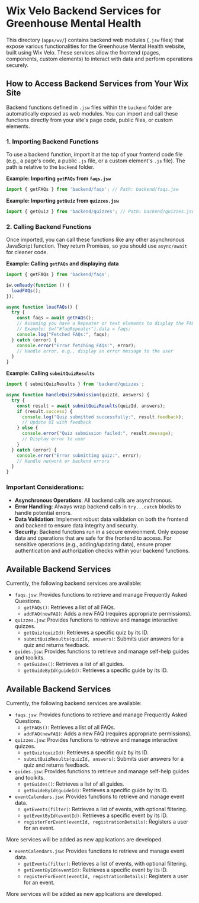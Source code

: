 # Wix Velo Backend Services for Greenhouse Mental Health

This directory (`apps/wv/`) contains backend web modules (`.jsw` files) that expose various functionalities for the Greenhouse Mental Health website, built using Wix Velo. These services allow the frontend (pages, components, custom elements) to interact with data and perform operations securely.

## How to Access Backend Services from Your Wix Site

Backend functions defined in `.jsw` files within the `backend` folder are automatically exposed as web modules. You can import and call these functions directly from your site's page code, public files, or custom elements.

### 1. Importing Backend Functions

To use a backend function, import it at the top of your frontend code file (e.g., a page's code, a public `.js` file, or a custom element's `.js` file). The path is relative to the `backend` folder.

**Example: Importing `getFAQs` from `faqs.jsw`**

```javascript
import { getFAQs } from 'backend/faqs'; // Path: backend/faqs.jsw
```

**Example: Importing `getQuiz` from `quizzes.jsw`**

```javascript
import { getQuiz } from 'backend/quizzes'; // Path: backend/quizzes.jsw
```

### 2. Calling Backend Functions

Once imported, you can call these functions like any other asynchronous JavaScript function. They return Promises, so you should use `async/await` for cleaner code.

**Example: Calling `getFAQs` and displaying data**

```javascript
import { getFAQs } from 'backend/faqs';

$w.onReady(function () {
  loadFAQs();
});

async function loadFAQs() {
  try {
    const faqs = await getFAQs();
    // Assuming you have a Repeater or text elements to display the FAQs
    // Example: $w("#faqRepeater").data = faqs;
    console.log("Fetched FAQs:", faqs);
  } catch (error) {
    console.error("Error fetching FAQs:", error);
    // Handle error, e.g., display an error message to the user
  }
}
```

**Example: Calling `submitQuizResults`**

```javascript
import { submitQuizResults } from 'backend/quizzes';

async function handleQuizSubmission(quizId, answers) {
  try {
    const result = await submitQuizResults(quizId, answers);
    if (result.success) {
      console.log("Quiz submitted successfully:", result.feedback);
      // Update UI with feedback
    } else {
      console.error("Quiz submission failed:", result.message);
      // Display error to user
    }
  } catch (error) {
    console.error("Error submitting quiz:", error);
    // Handle network or backend errors
  }
}
```

### Important Considerations:

*   **Asynchronous Operations**: All backend calls are asynchronous.
*   **Error Handling**: Always wrap backend calls in `try...catch` blocks to handle potential errors.
*   **Data Validation**: Implement robust data validation on both the frontend and backend to ensure data integrity and security.
*   **Security**: Backend functions run in a secure environment. Only expose data and operations that are safe for the frontend to access. For sensitive operations (e.g., adding/updating data), ensure proper authentication and authorization checks within your backend functions.

## Available Backend Services

Currently, the following backend services are available:

*   `faqs.jsw`: Provides functions to retrieve and manage Frequently Asked Questions.
    *   `getFAQs()`: Retrieves a list of all FAQs.
    *   `addFAQ(newFAQ)`: Adds a new FAQ (requires appropriate permissions).
*   `quizzes.jsw`: Provides functions to retrieve and manage interactive quizzes.
    *   `getQuiz(quizId)`: Retrieves a specific quiz by its ID.
    *   `submitQuizResults(quizId, answers)`: Submits user answers for a quiz and returns feedback.
*   `guides.jsw`: Provides functions to retrieve and manage self-help guides and toolkits.
    *   `getGuides()`: Retrieves a list of all guides.
    *   `getGuideById(guideId)`: Retrieves a specific guide by its ID.
## Available Backend Services

Currently, the following backend services are available:

*   `faqs.jsw`: Provides functions to retrieve and manage Frequently Asked Questions.
    *   `getFAQs()`: Retrieves a list of all FAQs.
    *   `addFAQ(newFAQ)`: Adds a new FAQ (requires appropriate permissions).
*   `quizzes.jsw`: Provides functions to retrieve and manage interactive quizzes.
    *   `getQuiz(quizId)`: Retrieves a specific quiz by its ID.
    *   `submitQuizResults(quizId, answers)`: Submits user answers for a quiz and returns feedback.
*   `guides.jsw`: Provides functions to retrieve and manage self-help guides and toolkits.
    *   `getGuides()`: Retrieves a list of all guides.
    *   `getGuideById(guideId)`: Retrieves a specific guide by its ID.
*   `eventCalendars.jsw`: Provides functions to retrieve and manage event data.
    *   `getEvents(filter)`: Retrieves a list of events, with optional filtering.
    *   `getEventById(eventId)`: Retrieves a specific event by its ID.
    *   `registerForEvent(eventId, registrationDetails)`: Registers a user for an event.

More services will be added as new applications are developed.
*   `eventCalendars.jsw`: Provides functions to retrieve and manage event data.
    *   `getEvents(filter)`: Retrieves a list of events, with optional filtering.
    *   `getEventById(eventId)`: Retrieves a specific event by its ID.
    *   `registerForEvent(eventId, registrationDetails)`: Registers a user for an event.

More services will be added as new applications are developed.
